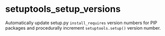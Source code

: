 # setuptools_setup_versions

Automatically update setup.py `install_requires` version numbers for PIP packages and procedurally increment 
`setuptools.setup()` version number.